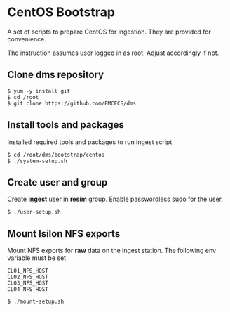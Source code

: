 # CentOS Bootstrap
A set of scripts to prepare CentOS for ingestion. They are provided for convenience.

The instruction assumes user logged in as root. Adjust accordingly if not.

## Clone dms repository
```
$ yum -y install git
$ cd /root
$ git clone https://github.com/EMCECS/dms
```

## Install tools and packages
Installed required tools and packages to run ingest script
```
$ cd /root/dms/bootstrap/centos
$ ./system-setup.sh
```

## Create user and group
Create **ingest** user in **resim** group. Enable passwordless sudo for the user. 
```
$ ./user-setup.sh
```

## Mount Isilon NFS exports
Mount NFS exports for **raw** data on the ingest station. The following env variable must be set
```
CL01_NFS_HOST 
CL02_NFS_HOST
CL03_NFS_HOST
CL04_NFS_HOST
```
```
$ ./mount-setup.sh
```

